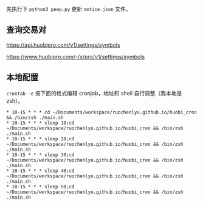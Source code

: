 先执行下 `python3 peep.py` 更新 `notice.json` 文件。

## 查询交易对

<https://api.huobipro.com/v1/settings/symbols>

<https://www.huobipro.com/-/x/pro/v1/settings/symbols>

## 本地配置

`crontab -e` 按下面的格式编辑 cronjob，地址和 shell 自行调整（我本地是 zsh）。

```
* 10-15 * * * cd ~/Documents/workspace/ruochenlyu.github.io/huobi_cron && /bin/zsh ./main.sh
* 10-15 * * * sleep 10;cd ~/Documents/workspace/ruochenlyu.github.io/huobi_cron && /bin/zsh ./main.sh
* 10-15 * * * sleep 20;cd ~/Documents/workspace/ruochenlyu.github.io/huobi_cron && /bin/zsh ./main.sh
* 10-15 * * * sleep 30;cd ~/Documents/workspace/ruochenlyu.github.io/huobi_cron && /bin/zsh ./main.sh
* 10-15 * * * sleep 40;cd ~/Documents/workspace/ruochenlyu.github.io/huobi_cron && /bin/zsh ./main.sh
* 10-15 * * * sleep 50;cd ~/Documents/workspace/ruochenlyu.github.io/huobi_cron && /bin/zsh ./main.sh
```
